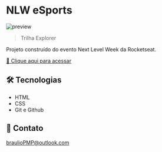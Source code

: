 # NLW eSports

![preview](./.assets/preview.png)

> Trilha Explorer

Projeto construído do evento Next Level Week da Rocketseat.

[🔗 Clique aqui para acessar](https://brauliolozano.github.io/nlw-esports/)


## 🛠 Tecnologias

- HTML
- CSS
- Git e Github

## 💛 Contato

braulioPMP@outlook.com